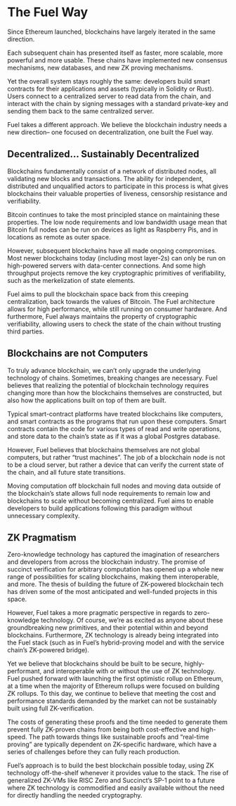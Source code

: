 # The Fuel Way

Since Ethereum launched, blockchains have largely iterated in the same direction. 

Each subsequent chain has presented itself as faster, more scalable, more powerful and more usable. These chains have implemented new consensus mechanisms, new databases, and new ZK proving mechanisms.

Yet the overall system stays roughly the same: developers build smart contracts for their applications and assets (typically in Solidity or Rust). Users connect to a centralized server to read data from the chain, and interact with the chain by signing messages with a standard private-key and sending them back to the same centralized server.

Fuel takes a different approach. We believe the blockchain industry needs a new direction– one focused on decentralization, one built the Fuel way. 

## Decentralized… Sustainably Decentralized

Blockchains fundamentally consist of a network of distributed nodes, all validating new blocks and transactions. The ability for independent, distributed and unqualified actors to participate in this process is what gives blockchains their valuable properties of liveness, censorship resistance and verifiability.

Bitcoin continues to take the most principled stance on maintaining these properties. The low node requirements and low bandwidth usage mean that Bitcoin full nodes can be run on devices as light as Raspberry Pis, and in locations as remote as outer space.

However, subsequent blockchains have all made ongoing compromises. Most newer blockchains today (including most layer-2s) can only be run on high-powered servers with data-center connections. And some high throughput projects remove the key cryptographic primitives of verifiability, such as the merkelization of state elements.

Fuel aims to pull the blockchain space back from this creeping centralization, back towards the values of Bitcoin. The Fuel architecture allows for high performance, while still running on consumer hardware. And furthermore, Fuel always maintains the property of cryptographic verifiability, allowing users to check the state of the chain without trusting third parties.

## Blockchains are not Computers

To truly advance blockchain, we can’t only upgrade the underlying technology of chains. Sometimes, breaking changes are necessary. Fuel believes that realizing the potential of blockchain technology requires changing more than how the blockchains themselves are constructed, but also how the applications built on top of them are built.

Typical smart-contract platforms have treated blockchains like computers, and smart contracts as the programs that run upon these computers. Smart contracts contain the code for various types of read and write operations, and store data to the chain’s state as if it was a global Postgres database.

However, Fuel believes that blockchains themselves are not global computers, but rather “trust machines”. The job of a blockchain node is not to be a cloud server, but rather a device that can verify the current state of the chain, and all future state transitions.

Moving computation off blockchain full nodes and moving data outside of the blockchain’s state allows full node requirements to remain low and blockchains to scale without becoming centralized. Fuel aims to enable developers to build applications following this paradigm without unnecessary complexity.

## ZK Pragmatism

Zero-knowledge technology has captured the imagination of researchers and developers from across the blockchain industry. The promise of succinct verification for arbitrary computation has opened up a whole new range of possibilities for scaling blockchains, making them interoperable, and more. The thesis of building the future of ZK-powered blockchain tech has driven some of the most anticipated and well-funded projects in this space.

However, Fuel takes a more pragmatic perspective in regards to zero-knowledge technology. Of course, we’re as excited as anyone about these groundbreaking new primitives, and their potential within and beyond blockchains. Furthermore, ZK technology is already being integrated into the Fuel stack (such as in Fuel’s hybrid-proving model and with the service chain’s ZK-powered bridge).

Yet we believe that blockchains should be built to be secure, highly-performant, and interoperable with or without the use of ZK technology. Fuel pushed forward with launching the first optimistic rollup on Ethereum, at a time when the majority of Ethereum rollups were focused on building ZK rollups. To this day, we continue to believe that meeting the cost and performance standards demanded by the market can not be sustainably built using full ZK-verification.

The costs of generating these proofs and the time needed to generate them prevent fully ZK-proven chains from being both cost-effective and high-speed. The path towards things like sustainable proofs and “real-time proving” are typically dependent on ZK-specific hardware, which have a series of challenges before they can fully reach production.

Fuel’s approach is to build the best blockchain possible today, using ZK technology off-the-shelf whenever it provides value to the stack. The rise of generalized ZK-VMs like RISC Zero and Succinct’s SP-1 point to a future where ZK technology is commodified and easily available without the need for directly handling the needed cryptography.
